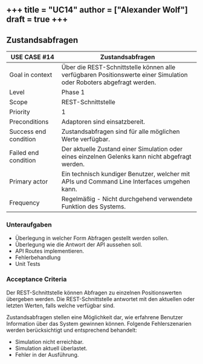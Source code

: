 +++
title = "UC14"
author = ["Alexander Wolf"]
draft = true
+++
---

## Zustandsabfragen

| USE CASE **#14**       |Zustandsabfragen|
|-----------------------|---------------------------------------------------------------------|
| Goal in context       | Über die REST-Schnittstelle können alle verfügbaren Positionswerte einer Simulation oder Roboters abgefragt werden. |
| Level                 | Phase 1 |
| Scope                 | REST-Schnittstelle |
| Priority              | 1 |
| Preconditions         | Adaptoren sind einsatzbereit.                      |
| Success end condition | Zustandsabfragen sind für alle möglichen Werte verfügbar. |
| Failed end condition  | Der aktuelle Zustand einer Simulation oder eines einzelnen Gelenks kann nicht abgefragt werden. |
| Primary actor         | Ein technisch kundiger Benutzer, welcher mit APIs und Command Line Interfaces umgehen kann. |
| Frequency             | Regelmäßig - Nicht durchgehend verwendete Funktion des Systems.                  |


### Unteraufgaben
- Überlegung in welcher Form Abfragen gestellt werden sollen.
- Überlegung wie die Antwort der API aussehen soll.
- API Routes implementieren.
- Fehlerbehandlung
- Unit Tests

### Acceptance Criteria
Der REST-Schnittstelle können Abfragen zu einzelnen Positionswerten übergeben werden. Die REST-Schnittstelle antwortet mit den aktuellen oder letzten Werten, falls welche verfügbar sind.

Zustandsabfragen stellen eine Möglichkeit dar, wie erfahrene Benutzer Information über das System gewinnen können.
Folgende Fehlerszenarien werden berücksichtigt und entsprechend behandelt:
- Simulation nicht erreichbar.
- Simulation aktuell überlastet.
- Fehler in der Ausführung.
